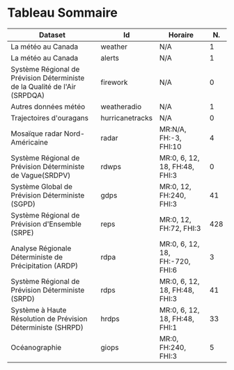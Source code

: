 # Tableau Sommaire


Dataset                                                                    | Id              | Horaire                         | N. 
---------------------------------------------------------------------------|-----------------|---------------------------------|----
La météo au Canada                                                         | weather         | N/A                             | 1  
La météo au Canada                                                         | alerts          | N/A                             | 1  
Système Régional de Prévision Déterministe de la Qualité de l'Air (SRPDQA) | firework        | N/A                             | 0  
Autres données météo                                                       | weatheradio     | N/A                             | 1  
Trajectoires d'ouragans                                                    | hurricanetracks | N/A                             | 0  
Mosaïque radar Nord-Américaine                                             | radar           | MR:N/A, FH:-3, FHI:10           | 4  
Système Régional de Prévision Déterministe de Vague(SRDPV)                 | rdwps           | MR:0, 6, 12, 18, FH:48, FHI:3   | 0  
Système Global de Prévision Déterministe (SGPD)                            | gdps            | MR:0, 12, FH:240, FHI:3         | 41 
Système Régional de Prévision d'Ensemble (SRPE)                            | reps            | MR:0, 12, FH:72, FHI:3          | 428
Analyse Régionale Déterministe de Précipitation (ARDP)                     | rdpa            | MR:0, 6, 12, 18, FH:-720, FHI:6 | 3  
Système Régional de Prévision Déterministe (SRPD)                          | rdps            | MR:0, 6, 12, 18, FH:48, FHI:3   | 41 
Système à Haute Résolution de Prévision Déterministe (SHRPD)               | hrdps           | MR:0, 6, 12, 18, FH:48, FHI:1   | 33 
Océanographie                                                              | giops           | MR:0, FH:240, FHI:3             | 5  

